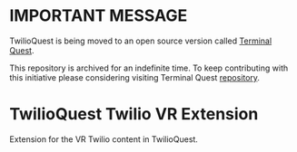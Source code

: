 # IMPORTANT MESSAGE

TwilioQuest is being moved to an open source version called [Terminal Quest](https://terminal.quest/).

This repository is archived for an indefinite time. To keep contributing with this initiative please considering visiting Terminal Quest [repository](https://github.com/TerminalQuest).

# TwilioQuest Twilio VR Extension

Extension for the VR Twilio content in TwilioQuest.

